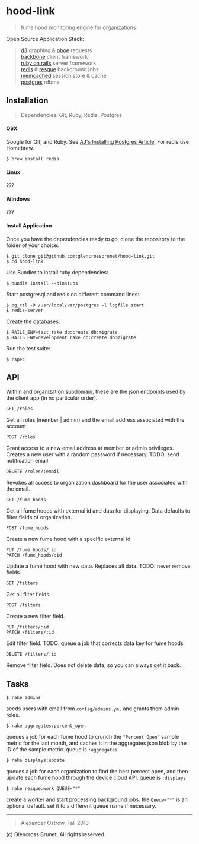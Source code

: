 # hood-link

> fume hood monitoring engine for organizations

Open Source Application Stack:

> [d3](https://github.com/mbostock/d3) graphing & [oboe](https://github.com/jimhigson/oboe.js) requests  
> [backbone](https://github.com/jashkenas/backbone) client framework  
> [ruby on rails](https://github.com/rails/rails) server framework  
> [redis](https://github.com/antirez/redis) & [resque](https://github.com/resque/resque) background jobs  
> [memcached](https://github.com/memcached/memcached) session store & cache  
> [postgres](https://github.com/postgres/postgres) rdbms  

## Installation

> Dependencies: Git, Ruby, Redis, Postgres

#### OSX

Google for Git, and Ruby. See [AJ's Installing Postgres Article](http://www.ajostrow.me/thoughts/installing-postgres-on-osx#nav). For redis use Homebrew. 

```
$ brew install redis
```

#### Linux

???

#### Windows

???

#### Install Application

Once you have the dependencies ready to go, clone the repository to the folder of your choice:

```
$ git clone git@github.com:glencrossbrunet/hood-link.git
$ cd hood-link
```

Use Bundler to install ruby dependencies:

```
$ bundle install --binstubs
```

Start postgresql and redis on different command lines:

```
$ pg_ctl -D /usr/local/var/postgres -l logfile start
$ redis-server
```

Create the databases:

```
$ RAILS_ENV=test rake db:create db:migrate
$ RAILS_ENV=development rake db:create db:migrate
```

Run the test suite:

```
$ rspec
```

## API

Within and organization subdomain, these are the json endpoints used by the client app (in no particular order). 

```
GET /roles
```

Get all roles (member | admin) and the email address associated with the account. 

```
POST /roles
```

Grant access to a new email address at member or admin privileges. Creates a new user with a random password if necessary. TODO: send notification email

```
DELETE /roles/:email
```

Revokes all access to organization dashboard for the user associated with the email. 

```
GET /fume_hoods
```

Get all fume hoods with external id and data for displaying. Data defaults to filter fields of organization. 

```
POST /fume_hoods
```

Create a new fume hood with a specific external id

```
PUT /fume_hoods/:id
PATCH /fume_hoods/:id
```

Update a fume hood with new data. Replaces all data. TODO: never remove fields. 

```
GET /filters
```

Get all filter fields.

```
POST /filters
```

Create a new filter field.

```
PUT /filters/:id
PATCH /filters/:id
```

Edit filter field. TODO: queue a job that corrects data key for fume hoods

```
DELETE /filters/:id
```

Remove filter field. Does not delete data, so you can always get it back. 

## Tasks

```
$ rake admins
```

seeds users with email from `config/admins.yml` and grants them admin roles. 

```
$ rake aggregates:percent_open
```

queues a job for each fume hood to crunch the `"Percent Open"` sample metric for the last month, and caches it in the aggregates json blob by the ID of the sample metric. queue is `:aggregates`

```
$ rake displays:update
```

queues a job for each organization to find the best percent open, and then update each fume hood through the device cloud API. queue is `:displays`

```
$ rake resque:work QUEUE="*"
```

create a worker and start processing background jobs. the `Queue="*"` is an optional default. set it to a different queue name if necessary. 

---

> Alexander Ostrow, Fall 2013  

(c) Glencross Brunet. All rights reserved.